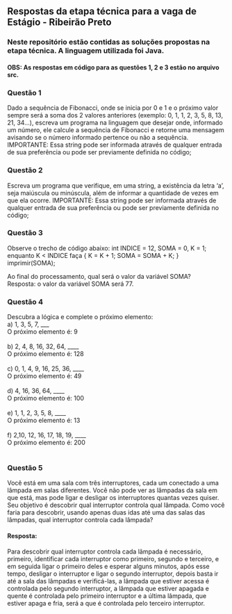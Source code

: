## Respostas da etapa técnica para a vaga de Estágio - Ribeirão Preto

### Neste repositório estão contidas as soluções propostas na etapa técnica. A linguagem utilizada foi Java.

#### OBS: As respostas em código para as questões 1, 2 e 3 estão no arquivo src.

### Questão 1
Dado a sequência de Fibonacci, onde se inicia por 0 e 1 e o próximo valor sempre será a soma dos 2 valores anteriores (exemplo: 0, 1, 1, 2, 3, 5, 8, 13, 21, 34...), escreva um programa na linguagem que desejar onde, informado um número, ele calcule a sequência de Fibonacci e retorne uma mensagem avisando se o número informado pertence ou não a sequência.
IMPORTANTE: Essa string pode ser informada através de qualquer entrada de sua preferência ou pode ser previamente definida no código;

### Questão 2
Escreva um programa que verifique, em uma string, a existência da letra ‘a’, seja maiúscula ou minúscula, além de informar a quantidade de vezes em que ela ocorre.
IMPORTANTE: Essa string pode ser informada através de qualquer entrada de sua preferência ou pode ser previamente definida no código;

### Questão 3
Observe o trecho de código abaixo: int INDICE = 12, SOMA = 0, K = 1; enquanto K < INDICE faça { K = K + 1; SOMA = SOMA + K; } imprimir(SOMA);

Ao final do processamento, qual será o valor da variável SOMA? </br>
Resposta: o valor da variável SOMA será 77.

### Questão 4
Descubra a lógica e complete o próximo elemento: </br>
a) 1, 3, 5, 7, ___ </br>
O próximo elemento é: 9   </br></br>
b) 2, 4, 8, 16, 32, 64, ____ </br>
O próximo elemento é: 128  </br></br>
c) 0, 1, 4, 9, 16, 25, 36, ____ </br>
O próximo elemento é: 49  </br></br>
d) 4, 16, 36, 64, ____ </br>
O próximo elemento é: 100   </br></br>
e) 1, 1, 2, 3, 5, 8, ____ </br>
O próximo elemento é: 13   </br></br>
f) 2,10, 12, 16, 17, 18, 19, ____ </br>
O próximo elemento é: 200  </br></br>

### Questão 5
Você está em uma sala com três interruptores, cada um conectado a uma lâmpada em salas diferentes. Você não pode ver as lâmpadas da sala em que está, mas pode ligar e desligar os interruptores quantas vezes quiser. Seu objetivo é descobrir qual interruptor controla qual lâmpada. Como você faria para descobrir, usando apenas duas idas até uma das salas das lâmpadas, qual interruptor controla cada lâmpada? 

#### Resposta: 
Para descobrir qual interruptor controla cada lâmpada é necessário, primeiro, identificar cada interruptor como primeiro, segundo e terceiro, e em seguida ligar o primeiro deles e esperar alguns minutos, após esse tempo, desligar o interruptor e ligar o segundo interruptor, depois basta ir até a sala das lâmpadas e verificá-las, a lâmpada que estiver acessa é controlada pelo segundo interruptor, a lâmpada que estiver apagada e quente é controlada pelo primeiro interruptor e a última lâmpada, que estiver apaga e fria, será a que é controlada pelo terceiro interruptor.
